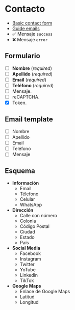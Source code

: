 # Contacto
* [Basic contact form](https://getkirby.com/docs/cookbook/forms/basic-contact-form)
* [Guide emails](https://getkirby.com/docs/guide/emails)
* ✅ Mensaje `success`
* ❌ Mensaje `error`

## Formulario
- [ ] **Nombre** (_required_)
- [ ] **Apellido** (_required_)
- [ ] **Email** (_required_)
- [ ] **Teléfono** (_required_)
- [ ] Mensaje.
- [ ] reCAPTCHA.
- [x] Token.

## Email template
- [ ] Nombre
- [ ] Apellido
- [ ] Email
- [ ] Teléfono
- [ ] Mensaje

## Esquema
- **Información**
  - Email 
  - Télefono 
  - Celular
  - WhatsApp
- **Dirección**
  - Calle con número
  - Colonia
  - Código Postal
  - Ciudad
  - Estado
  - País
- **Social Media**
  - Facebook
  - Instagram
  - Twitter
  - YoTube
  - Linkedin   
  - TikTok 
- **Google Maps**
  - Enlace de Google Maps
  - Latitud
  - Longitud
